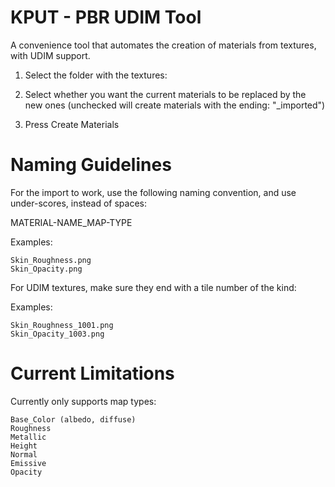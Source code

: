 # KPUT - PBR UDIM Tool

A convenience tool that automates the creation of materials from textures, with UDIM support.

1. Select the folder with the textures:

2. Select whether you want the current materials to be replaced by the new ones (unchecked will create materials with the ending: "_imported")

3. Press Create Materials

# Naming Guidelines

For the import to work, use the following naming convention, and use under-scores, instead of spaces:

MATERIAL-NAME_MAP-TYPE

  Examples:
  
    Skin_Roughness.png
    Skin_Opacity.png
    
For UDIM textures, make sure they end with a tile number of the kind:

  Examples:
  
    Skin_Roughness_1001.png
    Skin_Opacity_1003.png

# Current Limitations

Currently only supports map types:

    Base_Color (albedo, diffuse)
    Roughness
    Metallic
    Height
    Normal
    Emissive
    Opacity

